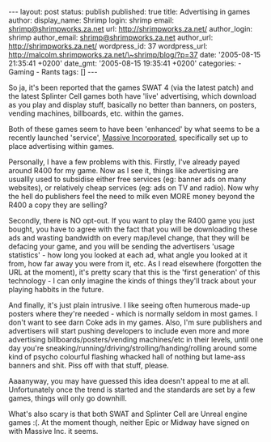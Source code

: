 --- layout: post status: publish published: true title: Advertising in
games author: display\_name: Shrimp login: shrimp email:
shrimp@shrimpworks.za.net url: http://shrimpworks.za.net/ author\_login:
shrimp author\_email: shrimp@shrimpworks.za.net author\_url:
http://shrimpworks.za.net/ wordpress\_id: 37 wordpress\_url:
http://malcolm.shrimpworks.za.net/\~shrimp/blog/?p=37 date: '2005-08-15
21:35:41 +0200' date\_gmt: '2005-08-15 19:35:41 +0200' categories: -
Gaming - Rants tags: \[\] ---

So ja, it's been reported that the games SWAT 4 (via the latest patch)
and the latest Splinter Cell games both have 'live' advertising, which
download as you play and display stuff, basically no better than
banners, on posters, vending machines, billboards, etc. within the
games.

Both of these games seem to have been 'enhanced' by what seems to be a
recently launched 'service', [Massive
Incorporated](http://www.massiveincorporated.com/), specifically set up
to place advertising within games.

Personally, I have a few problems with this. Firstly, I've already payed
around R400 for my game. Now as I see it, things like advertising are
usuallly used to subsidise either free services (eg: banner ads on many
websites), or relatively cheap services (eg: ads on TV and radio). Now
why the hell do publishers feel the need to milk even MORE money beyond
the R400 a copy they are selling?

Secondly, there is NO opt-out. If you want to play the R400 game you
just bought, you have to agree with the fact that you will be
downloading these ads and wasting bandwidth on every map/level change,
that they will be defacing your game, and you will be sending the
advertisers 'usage statistics' - how long you looked at each ad, what
angle you looked at it from, how far away you were from it, etc. As I
read elsewhere (forgotten the URL at the moment), it's pretty scary that
this is the 'first generation' of this technology - I can only imagine
the kinds of things they'll track about your playing habbits in the
future.

And finally, it's just plain intrusive. I like seeing often humerous
made-up posters where they're needed - which is normally seldom in most
games. I don't want to see darn Coke ads in my games. Also, I'm sure
publishers and advertisers will start pushing developers to include even
more and more advertising billboards/posters/vending machines/etc in
their levels, until one day you're
sneaking/running/driving/strolling/handing/rolling around some kind of
psycho colourful flashing whacked hall of nothing but lame-ass banners
and shit. Piss off with that stuff, please.

Aaaanyway, you may have guessed this idea doesn't appeal to me at all.
Unfortunately once the trend is started and the standards are set by a
few games, things will only go downhill.

What's also scary is that both SWAT and Splinter Cell are Unreal engine
games :(. At the moment though, neither Epic or Midway have signed on
with Massive Inc. it seems.
